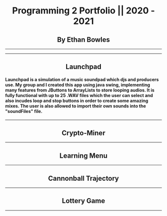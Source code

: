 <h1 align="center">Programming 2 Portfolio || 2020 - 2021</h1>
<h2 align="center">By Ethan Bowles</h2>

___
___
<h2 align="center">Launchpad</h2>

#### Launchpad is a simulation of a music soundpad which djs and producers use. My group and I created this app using java swing, implementing many features from JButtons to ArrayLists to store looping audios. It is fully functional with up to 25 .WAV files which the user can select and also incudes loop and stop buttons in order to create some amazing mixes. The user is also allowed to import their own sounds into the "soundFiles" file. 

___
<h2 align="center">Crypto-Miner</h2>

___
<h2 align="center">Learning Menu</h2>

___
<h2 align="center">Cannonball Trajectory</h2>

___
<h2 align="center">Lottery Game</h2>

___
